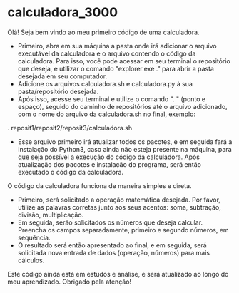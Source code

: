 # calculadora_3000

 Olá!
 Seja bem vindo ao meu primeiro código de uma calculadora.
 
   * Primeiro, abra em sua máquina a pasta onde irá adicionar o arquivo executável da calculadora e o arquivo contendo o código da calculadora. Para isso, você pode acessar em seu terminal o repositório que deseja, e utilizar o comando "explorer.exe ." para abrir a pasta desejada em seu computador.
   * Adicione os arquivos calculadora.sh e calculadora.py à sua pasta/repositório desejada.
   * Após isso, acesse seu terminal e utilize o comando ". " (ponto e espaço), seguido do caminho de repositórios até o arquivo adicionado, com o nome do arquivo da calculadora.sh no final, exemplo:

 . reposit1/reposit2/reposit3/calculadora.sh
   * Esse arquivo primeiro irá atualizar todos os pacotes, e em seguida fará a instalação do Python3, caso ainda não esteja presente na máquina, para que seja possível a execução do código da calculadora. Após atualização dos pacotes e instalação do programa, será então executado o código da calculadora.




O código da calculadora funciona de maneira simples e direta.
   * Primeiro, será solicitado a operação matemática desejada. Por favor, utilize as palavras corretas junto aos seus acentos: soma, subtração, divisão, multiplicação.
   * Em seguida, serão solicitados os números que deseja calcular. Preencha os campos separadamente, primeiro e segundo números, em sequência.
   * O resultado será então apresentado ao final, e em seguida, será solicitada nova entrada de dados (operação, números) para mais cálculos.

    
Este código ainda está em estudos e análise, e será atualizado ao longo do meu aprendizado.
Obrigado pela atenção!
